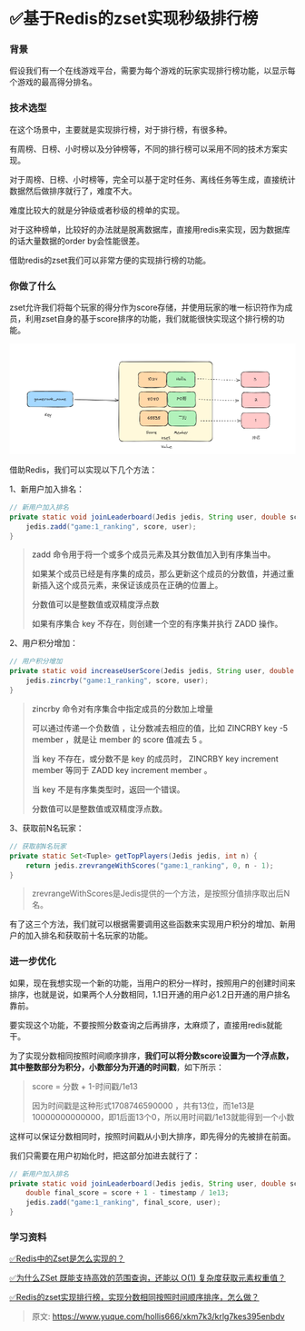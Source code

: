# ✅基于Redis的zset实现秒级排行榜

### 背景
假设我们有一个在线游戏平台，需要为每个游戏的玩家实现排行榜功能，以显示每个游戏的最高得分排名。



### 技术选型


在这个场景中，主要就是实现排行榜，对于排行榜，有很多种。



有周榜、日榜、小时榜以及分钟榜等，不同的排行榜可以采用不同的技术方案实现。



对于周榜、日榜、小时榜等，完全可以基于定时任务、离线任务等生成，直接统计数据然后做排序就行了，难度不大。



难度比较大的就是分钟级或者秒级的榜单的实现。



对于这种榜单，比较好的办法就是脱离数据库，直接用redis来实现，因为数据库的话大量数据的order by会性能很差。



借助redis的zset我们可以非常方便的实现排行榜的功能。



### 你做了什么


zset允许我们将每个玩家的得分作为score存储，并使用玩家的唯一标识符作为成员，利用zset自身的基于score排序的功能，我们就能很快实现这个排行榜的功能。



![1704008013669-eba27ec3-8392-4fd8-bebb-314f4f00f6c7.png](./img/99y4scoHIXkCdMpH/1704008013669-eba27ec3-8392-4fd8-bebb-314f4f00f6c7-940170.png)



借助Redis，我们可以实现以下几个方法：



1、新用户加入排名：



```java
// 新用户加入排名
private static void joinLeaderboard(Jedis jedis, String user, double score) {
    jedis.zadd("game:1_ranking", score, user);
}
```



> <font style="color:rgb(51, 51, 51);">zadd 命令用于将一个或多个成员元素及其分数值加入到有序集当中。</font>
>
> <font style="color:rgb(51, 51, 51);">如果某个成员已经是有序集的成员，那么更新这个成员的分数值，并通过重新插入这个成员元素，来保证该成员在正确的位置上。</font>
>
> <font style="color:rgb(51, 51, 51);">分数值可以是整数值或双精度浮点数</font>
>
> <font style="color:rgb(51, 51, 51);">如果有序集合 key 不存在，则创建一个空的有序集并执行 ZADD 操作。</font>
>



2、用户积分增加：



```java
// 用户积分增加
private static void increaseUserScore(Jedis jedis, String user, double score) {
    jedis.zincrby("game:1_ranking", score, user);
}
```



> <font style="color:rgb(51, 51, 51);">zincrby 命令对有序集合中指定成员的分数加上增量 </font>
>
> <font style="color:rgb(51, 51, 51);">可以通过传递一个负数值 ，让分数减去相应的值，比如 ZINCRBY key -5 member ，就是让 member 的 score 值减去 5 。</font>
>
> <font style="color:rgb(51, 51, 51);">当 key 不存在，或分数不是 key 的成员时， ZINCRBY key increment member 等同于 ZADD key increment member 。</font>
>
> <font style="color:rgb(51, 51, 51);">当 key 不是有序集类型时，返回一个错误。</font>
>
> <font style="color:rgb(51, 51, 51);">分数值可以是整数值或双精度浮点数。</font>
>





3、获取前N名玩家：



```java
// 获取前N名玩家
private static Set<Tuple> getTopPlayers(Jedis jedis, int n) {
    return jedis.zrevrangeWithScores("game:1_ranking", 0, n - 1);
}
```



> zrevrangeWithScores是Jedis提供的一个方法，是按照分值排序取出后N名。
>



有了这三个方法，我们就可以根据需要调用这些函数来实现用户积分的增加、新用户的加入排名和获取前十名玩家的功能。



### 进一步优化


如果，现在我想实现一个新的功能，当用户的积分一样时，按照用户的创建时间来排序，也就是说，如果两个人分数相同，1.1日开通的用户必1.2日开通的用户排名靠前。



要实现这个功能，不要按照分数查询之后再排序，太麻烦了，直接用redis就能干。



为了实现分数相同按照时间顺序排序，**我们可以将分数score设置为一个浮点数，其中整数部分为积分，小数部分为开通的时间戳**，如下所示：



> score = 分数 + 1-时间戳/1e13
>
> 因为时间戳是这种形式1708746590000 ，共有13位，而1e13是10000000000000，即1后面13个0，所以用时间戳/1e13就能得到一个小数
>



这样可以保证分数相同时，按照时间戳从小到大排序，即先得分的先被排在前面。



我们只需要在用户初始化时，把这部分加进去就行了：



```java
// 新用户加入排名
private static void joinLeaderboard(Jedis jedis, String user, double score, long openTimestamp) {
    double final_score = score + 1 - timestamp / 1e13;
    jedis.zadd("game:1_ranking", final_score, user);
}
```





### 学习资料


[✅Redis中的Zset是怎么实现的？](https://www.yuque.com/hollis666/xkm7k3/uzqztzuicddlk95c)



[✅为什么ZSet 既能支持高效的范围查询，还能以 O(1) 复杂度获取元素权重值？](https://www.yuque.com/hollis666/xkm7k3/cswc0lcmh3wsbfp9)



[✅Redis的zset实现排行榜，实现分数相同按照时间顺序排序，怎么做？](https://www.yuque.com/hollis666/xkm7k3/ooqi2qfep22bcpag)



> 原文: <https://www.yuque.com/hollis666/xkm7k3/krlg7kes395enbdv>